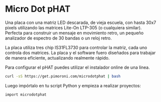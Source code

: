 <!--
---
name: Micro Dot pHAT
class: board
type: led
formfactor: pHAT
manufacturer: Pimoroni
description: An LED matrix display board for the Raspberry Pi
url: http://blog.pimoroni.com/micro-dot-phat/
github: https://github.com/pimoroni/microdot-phat
buy: https://shop.pimoroni.com/products/microdot-phat
image: 'microdot-phat.png'
pincount: 40
eeprom: no
power:
  '2':
ground:
  '6':
  '39':
pin:
  '3':
    mode: i2c
  '5':
    mode: i2c
i2c:
  '0x63':
    name: LED matrix 1-2
    device: IS31FL3730
  '0x62':
    name: LED matrix 3-4
    device: IS31FL3730
  '0x61':
    name: LED matrix 5-6
    device: IS31FL3730
-->
# Micro Dot pHAT

Una placa con una matriz LED descarada, de vieja escuela, con hasta 30x7 pixels utilizando las matrices Lite-On LTP-305 (o cualquiera similar). Perfecta para construir un mensaje en movimiento retro, un pequeño analizador de espectro de 30 bandas o un reloj retro.

La placa utiliza tres chip IS31FL3730 para controlar la matriz, cada  uno controla dos matrices. La placa y el software fuero diseñados para trabajar de manera eficiente, actualizando realmente rápido.

Para configurar el pHAT puedes utilizar el instalador online de una línea.

```bash
curl -sS https://get.pimoroni.com/microdotphat | bash
```

Luego impórtalo en tu script Python y empieza a realizar proyectos:

```bash
import microdotphat
```
